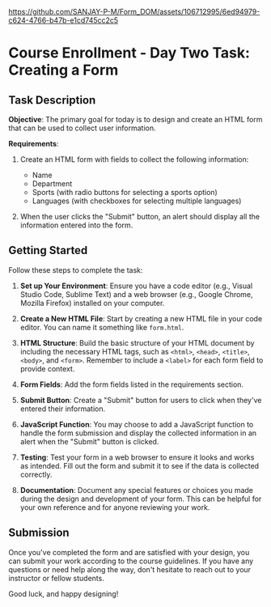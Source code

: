 https://github.com/SANJAY-P-M/Form_DOM/assets/106712995/6ed94979-c624-4766-b47b-e1cd745cc2c5
# Course Enrollment - Day Two Task: Creating a Form

## Task Description


**Objective**: The primary goal for today is to design and create an HTML form that can be used to collect user information.

**Requirements**:

1. Create an HTML form with fields to collect the following information:
   - Name
   - Department
   - Sports (with radio buttons for selecting a sports option)
   - Languages (with checkboxes for selecting multiple languages)

2. When the user clicks the "Submit" button, an alert should display all the information entered into the form.

## Getting Started

Follow these steps to complete the task:

1. **Set up Your Environment**: Ensure you have a code editor (e.g., Visual Studio Code, Sublime Text) and a web browser (e.g., Google Chrome, Mozilla Firefox) installed on your computer.

2. **Create a New HTML File**: Start by creating a new HTML file in your code editor. You can name it something like `form.html`.

3. **HTML Structure**: Build the basic structure of your HTML document by including the necessary HTML tags, such as `<html>`, `<head>`, `<title>`, `<body>`, and `<form>`. Remember to include a `<label>` for each form field to provide context.

4. **Form Fields**: Add the form fields listed in the requirements section.

5. **Submit Button**: Create a "Submit" button for users to click when they've entered their information.

6. **JavaScript Function**: You may choose to add a JavaScript function to handle the form submission and display the collected information in an alert when the "Submit" button is clicked.

7. **Testing**: Test your form in a web browser to ensure it looks and works as intended. Fill out the form and submit it to see if the data is collected correctly.

8. **Documentation**: Document any special features or choices you made during the design and development of your form. This can be helpful for your own reference and for anyone reviewing your work.

## Submission

Once you've completed the form and are satisfied with your design, you can submit your work according to the course guidelines. If you have any questions or need help along the way, don't hesitate to reach out to your instructor or fellow students.

Good luck, and happy designing!
